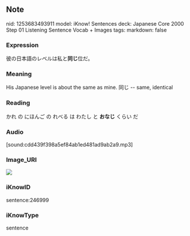 ## Note
nid: 1253683493911
model: iKnow! Sentences
deck: Japanese Core 2000 Step 01 Listening Sentence Vocab + Images
tags: 
markdown: false

### Expression
<!DOCTYPE html>
<title></title>
彼の日本語のレベルは私と<b>同じ</b>位だ。



### Meaning
His Japanese level is about the same as mine.
同じ -- same, identical

### Reading
<!DOCTYPE html>
<title></title>
かれ の にほんご の れべる は わたし と <b>おなじ</b> くらい だ



### Audio
[sound:cdd439f398a5ef84ab1ed481ad9ab2a9.mp3]

### Image_URI
<!DOCTYPE html>
<title></title>
<img src="ad88976ece201c51f2f6d65de9592d76.jpg">



### iKnowID
sentence:246999

### iKnowType
sentence
